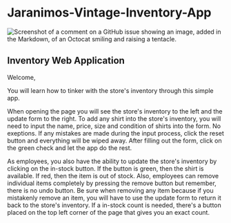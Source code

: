 # Jaranimos-Vintage-Inventory-App

 ![Screenshot of a comment on a GitHub issue showing an image, added in the Markdown, of an Octocat smiling and raising a tentacle.](https://publish.one37pm.net/wp-content/uploads/2019/08/vintage-tees-shopping-tips-tricks-mobile.jpg?resize=720%2C780)
 
 ## Inventory Web Application
Welcome,

You will learn how to tinker with the store's inventory through this simple app. 

When opening the page you will see the store's inventory to the left and the update form to the right.
To add any shirt into the store's inventory, you will need to input the name, price, size and condition of shirts into the form. No exeptions.
If any mistakes are made during the input process, click the reset button and everything will be wiped away. 
After filling out the form, click on the green check and let the app do the rest. 

As employees, you also have the ability to update the store's inventory by clicking on the in-stock button.
If the button is green, then the shirt is available. If red, then the item is out of stock.
Also, employees can remove individual items completely by pressing the remove button but remember, there is no undo button.
Be sure when removing any item because if you mistakenly remove an item, you will have to use the update form to return it back to the store's inventory.
If a in-stock count is needed, there's a button placed on the top left corner of the page that gives you an exact count.